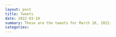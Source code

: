 ```yaml
---
layout: post
title: Tweets
date: 2022-03-10
summary: These are the tweets for March 10, 2022.
categories:
---
```


